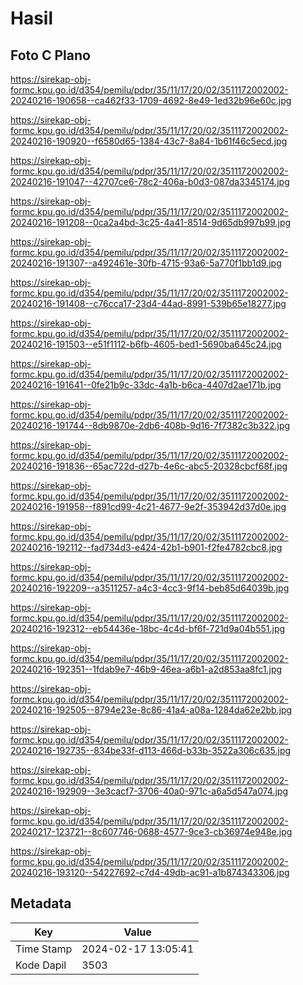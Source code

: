 # Hasil

## Foto C Plano

https://sirekap-obj-formc.kpu.go.id/d354/pemilu/pdpr/35/11/17/20/02/3511172002002-20240216-190658--ca462f33-1709-4692-8e49-1ed32b96e60c.jpg

https://sirekap-obj-formc.kpu.go.id/d354/pemilu/pdpr/35/11/17/20/02/3511172002002-20240216-190920--f6580d65-1384-43c7-8a84-1b61f46c5ecd.jpg

https://sirekap-obj-formc.kpu.go.id/d354/pemilu/pdpr/35/11/17/20/02/3511172002002-20240216-191047--42707ce6-78c2-406a-b0d3-087da3345174.jpg

https://sirekap-obj-formc.kpu.go.id/d354/pemilu/pdpr/35/11/17/20/02/3511172002002-20240216-191208--0ca2a4bd-3c25-4a41-8514-9d65db997b99.jpg

https://sirekap-obj-formc.kpu.go.id/d354/pemilu/pdpr/35/11/17/20/02/3511172002002-20240216-191307--a492461e-30fb-4715-93a6-5a770f1bb1d9.jpg

https://sirekap-obj-formc.kpu.go.id/d354/pemilu/pdpr/35/11/17/20/02/3511172002002-20240216-191408--c76cca17-23d4-44ad-8991-539b65e18277.jpg

https://sirekap-obj-formc.kpu.go.id/d354/pemilu/pdpr/35/11/17/20/02/3511172002002-20240216-191503--e51f1112-b6fb-4605-bed1-5690ba645c24.jpg

https://sirekap-obj-formc.kpu.go.id/d354/pemilu/pdpr/35/11/17/20/02/3511172002002-20240216-191641--0fe21b9c-33dc-4a1b-b6ca-4407d2ae171b.jpg

https://sirekap-obj-formc.kpu.go.id/d354/pemilu/pdpr/35/11/17/20/02/3511172002002-20240216-191744--8db9870e-2db6-408b-9d16-7f7382c3b322.jpg

https://sirekap-obj-formc.kpu.go.id/d354/pemilu/pdpr/35/11/17/20/02/3511172002002-20240216-191836--65ac722d-d27b-4e6c-abc5-20328cbcf68f.jpg

https://sirekap-obj-formc.kpu.go.id/d354/pemilu/pdpr/35/11/17/20/02/3511172002002-20240216-191958--f891cd99-4c21-4677-9e2f-353942d37d0e.jpg

https://sirekap-obj-formc.kpu.go.id/d354/pemilu/pdpr/35/11/17/20/02/3511172002002-20240216-192112--fad734d3-e424-42b1-b901-f2fe4782cbc8.jpg

https://sirekap-obj-formc.kpu.go.id/d354/pemilu/pdpr/35/11/17/20/02/3511172002002-20240216-192209--a3511257-a4c3-4cc3-9f14-beb85d64039b.jpg

https://sirekap-obj-formc.kpu.go.id/d354/pemilu/pdpr/35/11/17/20/02/3511172002002-20240216-192312--eb54436e-18bc-4c4d-bf6f-721d9a04b551.jpg

https://sirekap-obj-formc.kpu.go.id/d354/pemilu/pdpr/35/11/17/20/02/3511172002002-20240216-192351--1fdab9e7-46b9-46ea-a6b1-a2d853aa8fc1.jpg

https://sirekap-obj-formc.kpu.go.id/d354/pemilu/pdpr/35/11/17/20/02/3511172002002-20240216-192505--8794e23e-8c86-41a4-a08a-1284da62e2bb.jpg

https://sirekap-obj-formc.kpu.go.id/d354/pemilu/pdpr/35/11/17/20/02/3511172002002-20240216-192735--834be33f-d113-466d-b33b-3522a306c635.jpg

https://sirekap-obj-formc.kpu.go.id/d354/pemilu/pdpr/35/11/17/20/02/3511172002002-20240216-192909--3e3cacf7-3706-40a0-971c-a6a5d547a074.jpg

https://sirekap-obj-formc.kpu.go.id/d354/pemilu/pdpr/35/11/17/20/02/3511172002002-20240217-123721--8c607746-0688-4577-9ce3-cb36974e948e.jpg

https://sirekap-obj-formc.kpu.go.id/d354/pemilu/pdpr/35/11/17/20/02/3511172002002-20240216-193120--54227692-c7d4-49db-ac91-a1b874343306.jpg


## Metadata

| Key        | Value               |
| ---------- | ------------------- |
| Time Stamp | 2024-02-17 13:05:41 |
| Kode Dapil | 3503                |



